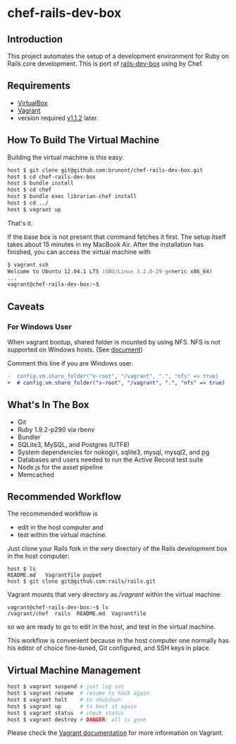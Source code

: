 # chef-rails-dev-box

## Introduction

This project automates the setup of a development environment for Ruby on Rails core development.
This is port of [rails-dev-box](https://github.com/rails/rails-dev-box) using by Chef.

## Requirements

* [VirtualBox](https://www.virtualbox.org)
* [Vagrant](http://vagrantup.com)
 * version required [v1.1.2](http://downloads.vagrantup.com/tags/v1.1.2) later.

## How To Build The Virtual Machine

Building the virtual machine is this easy:

```zsh
host $ git clone git@github.com:brunont/chef-rails-dev-box.git
host $ cd chef-rails-dev-box
host $ bundle install
host $ cd chef
host $ bundle exec librarian-chef install
host $ cd ../
host $ vagrant up
```

That's it.

If the base box is not present that command fetches it first. The setup itself takes about 15 minutes in my MacBook Air. After the installation has finished, you can access the virtual machine with

```zsh
$ vagrant ssh
Welcome to Ubuntu 12.04.1 LTS (GNU/Linux 3.2.0-29-generic x86_64)
...
vagrant@chef-rails-dev-box:~$
```

## Caveats

### For Windows User

When vagrant bootup, shared folder is mounted by using NFS.
NFS is not supported on Windows hosts. (See [document](http://docs-v1.vagrantup.com/v1/docs/nfs.html))

Comment this line if you are Windows user.

```diff
-  config.vm.share_folder("v-root", "/vagrant", ".", "nfs" => true)
+  # config.vm.share_folder("v-root", "/vagrant", ".", "nfs" => true)
```

## What's In The Box

* Git
* Ruby 1.9.2-p290 via rbenv
* Bundler
* SQLite3, MySQL, and Postgres (UTF8)
* System dependencies for nokogiri, sqlite3, mysql, mysql2, and pg
* Databases and users needed to run the Active Record test suite
* Node.js for the asset pipeline
* Memcached

## Recommended Workflow

The recommended workflow is

* edit in the host computer and
* test within the virtual machine.

Just clone your Rails fork in the very directory of the Rails development box in the host computer:

```
host $ ls
README.md   Vagrantfile puppet
host $ git clone git@github.com:rails/rails.git
```

Vagrant mounts that very directory as _/vagrant_ within the virtual machine:

```
vagrant@chef-rails-dev-box:~$ ls
/vagrant/chef  rails  README.md  Vagrantfile
```

so we are ready to go to edit in the host, and test in the virtual machine.

This workflow is convenient because in the host computer one normally has his editor of choice fine-tuned, Git configured, and SSH keys in place.

## Virtual Machine Management

```zsh
host $ vagrant suspend # just log out
host $ vagrant resume  # resume to hack again
host $ vagrant halt    # to shutdown
host $ vagrant up      # to boot it again
host $ vagrant status  # check status
host $ vagrant destroy # DANGER: all is gone
```

Please check the [Vagrant documentation](http://vagrantup.com/v1/docs/index.html) for more information on Vagrant.
